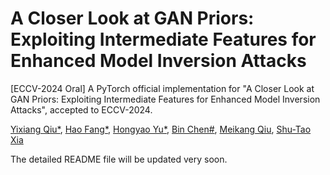 # A Closer Look at GAN Priors: Exploiting Intermediate Features for Enhanced Model Inversion Attacks
[ECCV-2024 Oral] A PyTorch official implementation for "A Closer Look at GAN Priors: Exploiting Intermediate Features for Enhanced Model Inversion Attacks", accepted to ECCV-2024.

[Yixiang Qiu*](https://scholar.google.cz/citations?hl=zh-CN&user=kxotrxgAAAAJ),
[Hao Fang*](https://scholar.google.cz/citations?user=12237G0AAAAJ&hl=zh-CN),
[Hongyao Yu*](https://scholar.google.cz/citations?user=SpN1xqsAAAAJ&hl=zh-CN),
[Bin Chen#](https://github.com/BinChen2021),
[Meikang Qiu](https://scholar.google.cz/citations?hl=zh-CN&user=smMVdtwAAAAJ),
[Shu-Tao Xia](https://www.sigs.tsinghua.edu.cn/xst/main.htm)

The detailed README file will be updated very soon.
